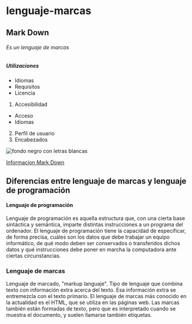 lenguaje-marcas
===============
## Mark Down

###### Es un lenguaje de marcas

##### Utilizaciones

- Idiomas
- Requisitos
- Licencia

1. Accesibilidad
  - Acceso
  - Idiomas
2. Perfil de usuario
3. Encabezados

![fondo negro con letras blancas](http://fcruzbello.es/wp-content/uploads/Markdown.png "titulo")

[Informacion Mark Down](http://joedicastro.com/pages/markdown.html#mark9)


## Diferencias entre lenguaje de marcas y lenguaje de programación

#### Lenguaje de programación

Lenguaje de programación es aquella estructura que, con una cierta base sintáctica y semántica, imparte distintas instrucciones a un programa del ordenador. El lenguaje de programación tiene la capacidad de especificar, de forma precisa, cuáles son los datos que debe trabajar un equipo informático, de qué modo deben ser conservados o transferidos dichos datos y qué instrucciones debe poner en marcha la computadora ante ciertas circunstancias.

### Lenguaje de marcas

Lenguaje de marcado, "markup languaje". Tipo de lenguaje que combina texto con información extra acerca del texto. Esa información extra se entremezcla con el texto primario. El lenguaje de marcas más conocido en la actualidad es el HTML, que se utiliza en las páginas web. Las marcas también están formadas de texto, pero que es interpretado cuando se muestra el documento, y suelen llamarse también etiquetas.


